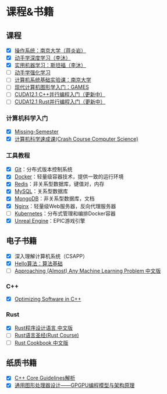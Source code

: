 # 课程&书籍

## 课程

- [x] [操作系统：南京大学（蒋炎岩）](https://jyywiki.cn/OS/2023/index.html)
- [x] [动手学深度学习（李沐）](http://courses.d2l.ai/zh-v2/)
- [x] [实用机器学习：斯坦福（李沐）](https://www.bilibili.com/video/BV13U4y1N7Uo/)
- [ ] [动手学强化学习](https://hrl.boyuai.com/chapter/intro)
- [ ] [计算机系统基础实验课：南京大学](https://www.bilibili.com/video/BV1rb4y1V7A2/)
- [ ] [现代计算机图形学入门：GAMES](https://www.bilibili.com/video/BV1X7411F744/)
- [ ] [CUDA12.1 C++并行编程入门（更新中）](https://www.bilibili.com/video/BV1Sj411H7Qq/)
- [ ] [CUDA12.1 Rust并行编程入门（更新中）](https://www.bilibili.com/video/BV18e411H7bY/)

### 计算机科学入门

- [x] [Missing-Semester](https://missing-semester-cn.github.io/)
- [x] [计算机科学速成课(Crash Course Computer Science)](https://www.bilibili.com/video/BV1EW411u7th/)

### 工具教程

- [x] [Git](https://www.bilibili.com/video/BV1HM411377j/)：分布式版本控制系统
- [x] [Docker](https://www.bilibili.com/video/BV14s4y1i7Vf/)：轻量级容器技术，提供一致的运行环境
- [x] [Redis](https://www.bilibili.com/video/BV1Jj411D7oG/)：非关系型数据库，键值对，内存
- [x] [MySQL](https://www.bilibili.com/video/BV1AX4y147tA/)：关系型数据库
- [x] [MongoDB](https://www.bilibili.com/video/BV16u4y1y7Fm/)：非关系型数据库，文档
- [x] [Nginx](https://www.bilibili.com/video/BV1mz4y1n7PQ/)：轻量级Web服务器，反向代理服务器
- [ ] [Kubernetes](https://www.bilibili.com/video/BV1Se411r7vY/)：分布式管理和编排Docker容器
- [x] [Unreal Engine](https://www.bilibili.com/video/BV1Cd4y1V7G5/)：EPIC游戏引擎

## 电子书籍

- [x] 深入理解计算机系统（CSAPP）
- [x] [Hello算法：算法基础](https://www.hello-algo.com/)
- [ ] [Approaching (Almost) Any Machine Learning Problem 中文版](https://github.com/ytzfhqs/AAAMLP-CN)

### C++

- [x] [Optimizing Software in C++](https://www.agner.org/optimize/)

### Rust

- [x] [Rust程序设计语言 中文版](https://rustwiki.org/zh-CN/book/)
- [ ] [Rust语言圣经(Rust Course)](https://course.rs/about-book.html)
- [ ] [Rust Cookbook 中文版](https://rustwiki.org/zh-CN/rust-cookbook/intro.html)

## 纸质书籍

- [x] [C++ Core Guidelines解析](http://www.tup.tsinghua.edu.cn/booksCenter/book_09860301.html)
- [x] [通用图形处理器设计——GPGPU编程模型与架构原理](http://www.tup.tsinghua.edu.cn/booksCenter/book_09459601.html)
